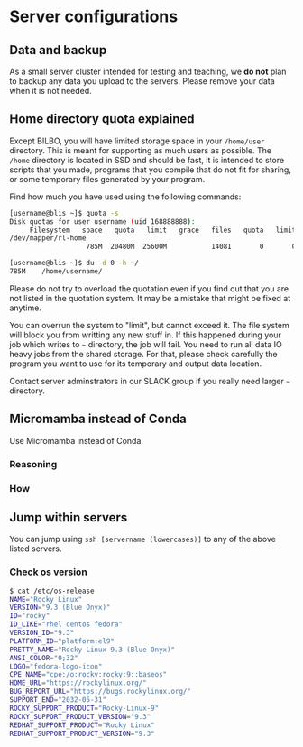 # Server configurations

## Data and backup

As a small server cluster intended for testing and teaching, we **do not** plan to backup any data you upload to the servers. Please remove your data when it is not needed.

## Home directory quota explained

Except BILBO, you will have limited storage space in your `/home/user` directory. This is meant for supporting as much users as possible. The `/home` directory is located in SSD and should be fast, it is intended to store scripts that you made, programs that you compile that do not fit for sharing, or some temporary files generated by your program.

Find how much you have used using the following commands:

```sh
[username@blis ~]$ quota -s
Disk quotas for user username (uid 168888888):
     Filesystem   space   quota   limit   grace   files   quota   limit   grace
/dev/mapper/rl-home
                   785M  20480M  25600M           14081       0       0

[username@blis ~]$ du -d 0 -h ~/
785M    /home/username/

```

Please do not try to overload the quotation even if you find out that you are not listed in the quotation system. It may be a mistake that might be fixed at anytime.

You can overrun the system to "limit", but cannot exceed it. The file system will block you from writting any new stuff in. If this happened during your job which writes to `~` directory, the job will fail. You need to run all data IO heavy jobs from the shared storage. For that, please check carefully the program you want to use for its temporary and output data location.

Contact server adminstrators in our SLACK group if you really need larger `~` directory.

## Micromamba instead of Conda

Use Micromamba instead of Conda.

### Reasoning

### How

## Jump within servers

You can jump using `ssh [servername (lowercases)]` to any of the above listed servers.

### Check os version

```sh
$ cat /etc/os-release
NAME="Rocky Linux"
VERSION="9.3 (Blue Onyx)"
ID="rocky"
ID_LIKE="rhel centos fedora"
VERSION_ID="9.3"
PLATFORM_ID="platform:el9"
PRETTY_NAME="Rocky Linux 9.3 (Blue Onyx)"
ANSI_COLOR="0;32"
LOGO="fedora-logo-icon"
CPE_NAME="cpe:/o:rocky:rocky:9::baseos"
HOME_URL="https://rockylinux.org/"
BUG_REPORT_URL="https://bugs.rockylinux.org/"
SUPPORT_END="2032-05-31"
ROCKY_SUPPORT_PRODUCT="Rocky-Linux-9"
ROCKY_SUPPORT_PRODUCT_VERSION="9.3"
REDHAT_SUPPORT_PRODUCT="Rocky Linux"
REDHAT_SUPPORT_PRODUCT_VERSION="9.3"
```